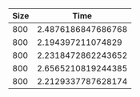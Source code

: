 | Size | Time               |
|------|--------------------|
| 800  | 2.4876186847686768 |
| 800  | 2.194397211074829  |
| 800  | 2.2318472862243652 |
| 800  | 2.6565210819244385 |
| 800  | 2.2129337787628174 |
